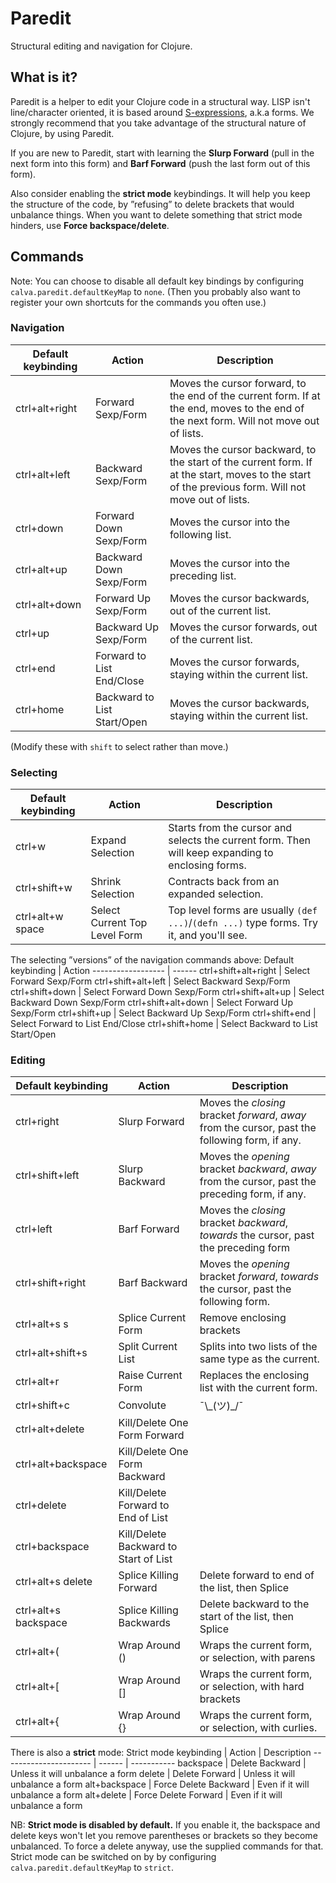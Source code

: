 # Paredit

Structural editing and navigation for Clojure.

## What is it?

Paredit is a helper to edit your Clojure code in a structural way. LISP isn't line/character oriented, it is based around [S-expressions](https://en.wikipedia.org/wiki/S-expression), a.k.a forms. We strongly recommend that you take advantage of the structural nature of Clojure, by using Paredit.

If you are new to Paredit, start with learning the **Slurp Forward** (pull in the next form into this form) and **Barf Forward** (push the last form out of this form).

Also consider enabling the **strict mode** keybindings. It will help you keep the structure of the code, by ”refusing” to delete brackets that would unbalance things. When you want to delete something that strict mode hinders, use **Force backspace/delete**.

## Commands

Note: You can choose to disable all default key bindings by configuring `calva.paredit.defaultKeyMap` to `none`. (Then you probably also want to register your own shortcuts for the commands you often use.)

### Navigation

Default keybinding      | Action | Description
------------------      | ------ | -----------
ctrl+alt+right          | Forward Sexp/Form | Moves the cursor forward, to the end of the current form. If at the end, moves to the end of the next form. Will not move out of lists.
ctrl+alt+left           | Backward Sexp/Form | Moves the cursor backward, to the start of the current form. If at the start, moves to the start of the previous form. Will not move out of lists.
ctrl+down               | Forward Down Sexp/Form | Moves the cursor into the following list.
ctrl+alt+up             | Backward Down Sexp/Form  | Moves the cursor into the preceding list.
ctrl+alt+down           | Forward Up Sexp/Form | Moves the cursor backwards, out of the current list.
ctrl+up                 | Backward Up Sexp/Form | Moves the cursor forwards, out of the current list.
ctrl+end                | Forward to List End/Close | Moves the cursor forwards, staying within the current list.
ctrl+home               | Backward to List Start/Open | Moves the cursor backwards, staying within the current list.

(Modify these with `shift` to select rather than move.)

### Selecting

Default keybinding    | Action | Description
------------------    | ------ | -----------
ctrl+w                | Expand Selection | Starts from the cursor and selects the current form. Then will keep expanding to enclosing forms.
ctrl+shift+w          | Shrink Selection | Contracts back from an expanded selection.
ctrl+alt+w space      | Select Current Top Level Form | Top level forms are usually `(def ...)`/`(defn ...)` type forms. Try it, and you'll see.


The selecting ”versions” of the navigation commands above:
Default keybinding    | Action
------------------    | ------ 
ctrl+shift+alt+right  | Select Forward Sexp/Form
ctrl+shift+alt+left   | Select Backward Sexp/Form
ctrl+shift+down       | Select Forward Down Sexp/Form
ctrl+shift+alt+up     | Select Backward Down Sexp/Form
ctrl+shift+alt+down   | Select Forward Up Sexp/Form
ctrl+shift+up         | Select Backward Up Sexp/Form
ctrl+shift+end        | Select Forward to List End/Close
ctrl+shift+home       | Select Backward to List Start/Open

### Editing

Default keybinding                | Action                  | Description
------------------                | ------                  | -----------
ctrl+right                        | Slurp Forward |  Moves the _closing_ bracket _forward_, _away_ from the cursor, past the following form, if any.
ctrl+shift+left                   | Slurp Backward | Moves the _opening_ bracket _backward_, _away_ from the cursor, past the preceding form, if any.
ctrl+left                         | Barf Forward  | Moves the _closing_ bracket _backward_, _towards_ the cursor, past the preceding form
ctrl+shift+right                  | Barf Backward  | Moves the _opening_ bracket _forward_, _towards_ the cursor, past the following form.
ctrl+alt+s s                      | Splice Current Form | Remove enclosing brackets
ctrl+alt+shift+s                  | Split Current List | Splits into two lists of the same type as the current.
ctrl+alt+r                        | Raise Current Form | Replaces the enclosing list with the current form. 
ctrl+shift+c                      | Convolute | ¯\\\_(ツ)_/¯
ctrl+alt+delete                   | Kill/Delete One Form Forward
ctrl+alt+backspace                | Kill/Delete One Form Backward
ctrl+delete                       | Kill/Delete Forward to End of List
ctrl+backspace                    | Kill/Delete Backward to Start of List
ctrl+alt+s delete                 | Splice Killing Forward | Delete forward to end of the list, then Splice
ctrl+alt+s backspace              | Splice Killing Backwards | Delete backward to the start of the list, then Splice
ctrl+alt+(                        | Wrap Around () | Wraps the current form, or selection, with parens
ctrl+alt+[                        | Wrap Around [] | Wraps the current form, or selection, with hard brackets
ctrl+alt+{                        | Wrap Around {}| Wraps the current form, or selection, with curlies.

There is also a **strict** mode:
Strict mode keybinding            | Action | Description
----------------------            | ------ | -----------
backspace                         | Delete Backward | Unless it will unbalance a form
delete                            | Delete Forward  | Unless it will unbalance a form
alt+backspace                     | Force Delete Backward | Even if it will unbalance a form
alt+delete                        | Force Delete Forward | Even if it will unbalance a form

NB: **Strict mode is disabled by default.** If you enable it, the backspace and delete keys won't let you remove parentheses or brackets so they become unbalanced. To force a delete anyway, use the supplied commands for that. Strict mode can be switched on by by configuring `calva.paredit.defaultKeyMap` to `strict`.
